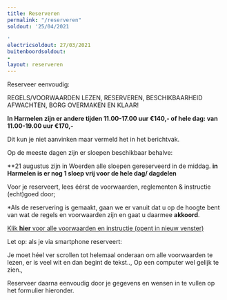 ```yaml
---
title: Reserveren
permalink: "/reserveren"
soldout: '25/04/2021

'
electricsoldout: 27/03/2021
buitenboordsoldout:
- 
layout: reserveren
---
```



Reserveer eenvoudig:

REGELS/VOORWAARDEN LEZEN, RESERVEREN, BESCHIKBAARHEID AFWACHTEN, BORG OVERMAKEN EN KLAAR! 

**In Harmelen zijn er andere tijden 
11.00-17.00 uur €140,-
 of 
hele dag: van 11.00-19.00 uur €170,-**

Dit kun je niet aanvinken maar vermeld het in het berichtvak.

Op de meeste dagen zijn er sloepen beschikbaar behalve: 

**21 augustus zijn in Woerden alle sloepen gereserveerd in de middag.
**in Harmelen is er nog 1 sloep vrij voor de hele dag/ dagdelen**

Voor je reserveert, lees éérst de voorwaarden, reglementen & instructie (echt)goed door;

*Als de reservering is gemaakt, gaan we er vanuit dat u op de hoogte bent van wat de regels en voorwaarden zijn en gaat u daarmee **akkoord**.

[Klik **hier** voor alle voorwaarden en instructie (opent in nieuw venster)](http://descheepsjongens.nl/voorwaarden)

Let op: als je via smartphone reserveert: 

Je moet héel ver scrollen tot helemaal onderaan om alle voorwaarden te lezen, er is veel wit en dan begint de tekst.., Op een computer wel gelijk te zien., 

Reserveer daarna eenvoudig door je gegevens en wensen in te vullen op het formulier hieronder.
